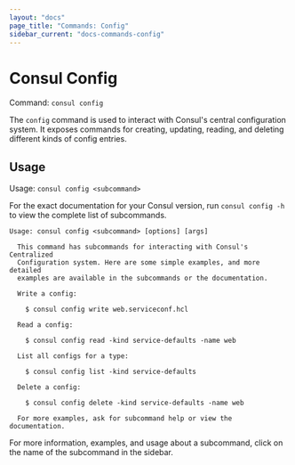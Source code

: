 ```yaml
---
layout: "docs"
page_title: "Commands: Config"
sidebar_current: "docs-commands-config"
---
```


# Consul Config

Command: `consul config`

The `config` command is used to interact with Consul's central configuration
system. It exposes commands for creating, updating, reading, and deleting 
different kinds of config entries.

## Usage

Usage: `consul config <subcommand>`

For the exact documentation for your Consul version, run `consul config -h` to view
the complete list of subcommands.

```text
Usage: consul config <subcommand> [options] [args]

  This command has subcommands for interacting with Consul's Centralized
  Configuration system. Here are some simple examples, and more detailed
  examples are available in the subcommands or the documentation.

  Write a config:

    $ consul config write web.serviceconf.hcl

  Read a config:

    $ consul config read -kind service-defaults -name web

  List all configs for a type:

    $ consul config list -kind service-defaults

  Delete a config:

    $ consul config delete -kind service-defaults -name web

  For more examples, ask for subcommand help or view the documentation.
```

For more information, examples, and usage about a subcommand, click on the name
of the subcommand in the sidebar.